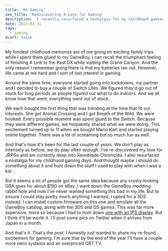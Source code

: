 ```yaml
---
title: 'On Gaming'
seo_title: 'Rediscovering A Love for Gaming'
description: 'I recently resurfaced a nostalgia for my childhood gaming days. And thought maybe I should do something about it and hunt down the stuff I used to play with when I was a kid.'
date: 2022-03-31
tags:
  - gaming
draft: false
---
```


My fondest childhood memories are of me going on exciting family trips while I spent them glued to my GameBoy. I can recall the triumphant feeling of finishing A Link to the Past DX while visiting the Grand Canyon. And the only reason I remember going there is that my batteries ran out. However, life came at me hard and I sort of lost interest in gaming.

Around the same time, everyone started going into lockdowns, my partner and I decided to buy a couple of Switch Lites. We figured they'd go out of stock for long periods as people figured out what to do indoors. And we all know how that went; *everything* went out of stock.

We each bought the first thing that was trending at the time that fit our interests. She got Animal Crossing and I got Breath of the Wild. We were hooked. Every possible moment was spent glued to the Switch. Because they were different games, we frequently shared what we were doing. This excitement turned up to 11 when we bought Mario Kart and started playing online together. There was a lot of screaming but so much fun as well.

And that's how it's been for the last couple of years. We don't play as intensely as before, we do play often enough. I've re-discovered my love for JRPGs and am currently deep into Xenoblade Chronicles. I also resurfaced a nostalgia for my childhood gaming days. And thought maybe I should do something about it and hunt down the stuff I used to play with when I was a kid

But it seems a lot of people got the same idea because any crusty-looking GBA goes for about $150 on eBay. I went down the GameBoy modding rabbit hole and now I've never wanted something this bad in my life. But to ensure I could play pretty much anything I wanted, I opted for a 3DS instead. I can install custom firmware on this one and emulate all the GameBoy catalog, along with the 3DS and DS games. This was far more expensive, more so because I had to hunt down [one with an IPS display](https://www.polygon.com/3ds/2017/2/11/14587242/nintendo-3ds-ips-tn-screens). But I think it'll be worth it. I'll post some pics on Twitter when it arrives from Japan in a month.

And that's it. That's the post. I honestly just wanted to share my re-found excitement for gaming. I'm sure that by the end of the year I'll have a couple more retro systems and an overpriced CRT TV.